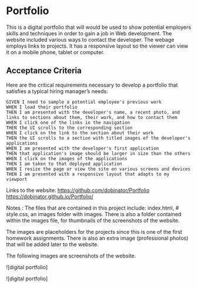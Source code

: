 # Portfolio
This is a digital portfolio that will would be used to show potential employers skills and techniques in order to gain a job in Web development. The website included various ways to contact the developer. The webage employs links to projects. It has a responsive layout so the viewer can view it on a mobile phone, tablet or computer. 

## Acceptance Criteria

Here are the critical requirements necessary to develop a portfolio that satisfies a typical hiring manager’s needs:

```
GIVEN I need to sample a potential employee's previous work
WHEN I load their portfolio
THEN I am presented with the developer's name, a recent photo, and links to sections about them, their work, and how to contact them
WHEN I click one of the links in the navigation
THEN the UI scrolls to the corresponding section
WHEN I click on the link to the section about their work
THEN the UI scrolls to a section with titled images of the developer's applications
WHEN I am presented with the developer's first application
THEN that application's image should be larger in size than the others
WHEN I click on the images of the applications
THEN I am taken to that deployed application
WHEN I resize the page or view the site on various screens and devices
THEN I am presented with a responsive layout that adapts to my viewport
```

Links to the website:
https://github.com/dobinator/Portfolio
https://dobinator.github.io/Portfolio/

Notes : 
 The files that are contained in this project include: index.html, # style.css, an images folder with images. There is also a folder contained within the images file, for thumbnails of the screenshots of the website.


The images are placeholders for the projects since this is one of the first homework assignments. There is also an extra image (professional photos) that will be added later to the website.


The following images are screenshots of the website. 
 
![digital portfolio]

![digital portfolio]
